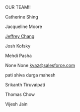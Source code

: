 OUR TEAM!!

Catherine Shing

Jacqueline Moore 

[Jeffrey Chang](./jeff-chang.md)

Josh Kofsky

Mehdi Pasha

None None kvaz@salesforce.com

pati shiva durga mahesh 

Srikanth Tiruvaipati

Thomas Chow

Vijesh Jain 
